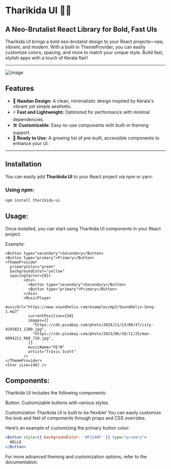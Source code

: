 # Tharikida UI 🚀🔥

## A Neo-Brutalist React Library for Bold, Fast UIs

Tharikida UI brings a bold neo-brutalist design to your React projects—raw, vibrant, and modern. With a built-in ThemeProvider, you can easily customize colors, spacing, and more to match your unique style. Build fast, stylish apps with a touch of Kerala flair!

---

![image](https://github.com/user-attachments/assets/a6d99e38-6668-44f4-8df5-7ed05c1e0be5)


## Features
- 🥥 **Naadan Design:** A clean, minimalistic design inspired by Kerala's vibrant yet simple aesthetic.  
- ⚡ **Fast and Lightweight:** Optimized for performance with minimal dependencies.  
- 🛠️ **Customizable:** Easy-to-use components with built-in theming support.  
- 🌴 **Ready to Use:** A growing list of pre-built, accessible components to enhance your UI.  

---

## Installation

You can easily add **Tharikida UI** to your React project via npm or yarn:

### Using npm:
```bash
npm install tharikida-ui
```
## Usage:
Once installed, you can start using Tharikida UI components in your React project.

Example:

```tsx
<Button type="secondary">Secondary</Button>
<Button type="primary">Primary</Button>
<ThemeProvider
  primaryColor="green"
  backgroundColor="yellow"
  spacingfactor={8}>
        <div>
          <Button type="secondary">Secondary</Button>
          <Button type="primary">Primary</Button>
        </div>
        <MusicPlayer
          musicUrl="https://www.soundhelix.com/examples/mp3/SoundHelix-Song-1.mp3"
          currentPosition={50}
          images={[
            "https://cdn.pixabay.com/photo/2024/11/13/08/47/city-9193823_1280.jpg",
            "https://cdn.pixabay.com/photo/2023/06/28/11/25/man-8094211_960_720.jpg",
          ]}
          musicName="FE!N"
          artist="Travis Scott"
        />
</ThemeProvider>
<Star size={40} />
```
## Components:
Tharikida UI includes the following components:

Button: Customizable buttons with various styles.

Customization
Tharikida UI is built to be flexible! You can easily customize the look and feel of components through props and CSS overrides.

Here’s an example of customizing the primary button color:

```jsx
<Button style={{ backgroundColor: '#F1C40F' }} type="primary">
  HELLO
</Button>
```
For more advanced theming and customization options, refer to the documentation.
